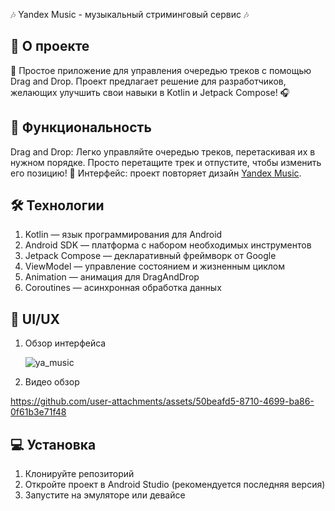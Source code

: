 🎶 Yandex Music - музыкальный стриминговый сервис 🎶

## 📱 О проекте
🌟 Простое приложение для управления очередью треков с помощью Drag and Drop. Проект предлагает решение для разработчиков, желающих улучшить свои навыки в Kotlin и Jetpack Compose! 🎧

## 🚀 Функциональность
Drag and Drop: Легко управляйте очередью треков, перетаскивая их в нужном порядке. Просто перетащите трек и отпустите, чтобы изменить его позицию! 🔄
Интерфейс: проект повторяет дизайн [Yandex Music](https://music.yandex.ru/?t).

## 🛠️ Технологии
1. Kotlin — язык программирования для Android
2. Android SDK — платформа c набором необходимых инструментов
3. Jetpack Compose — декларативный фреймворк от Google
4. ViewModel — управление состоянием и жизненным циклом
5. Animation — анимация для DragAndDrop
6. Coroutines — асинхронная обработка данных

## 📸 UI/UX
1. Обзор интерфейса
   
   ![ya_music](https://github.com/user-attachments/assets/184ba208-79a8-409c-9bbf-0dd58b1f96e2)
   
2. Видео обзор

https://github.com/user-attachments/assets/50beafd5-8710-4699-ba86-0f61b3e71f48
   
## 💻 Установка

1. Клонируйте репозиторий
2. Откройте проект в Android Studio (рекомендуется последняя версия)
3. Запустите на эмуляторе или девайсе
